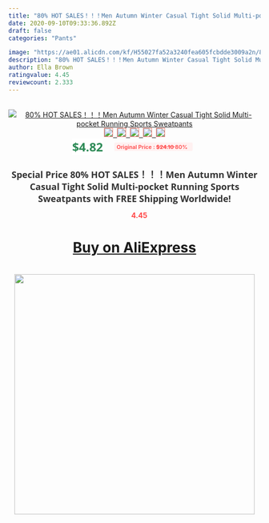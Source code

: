 ```yaml
---
title: "80% HOT SALES！！！Men Autumn Winter Casual Tight Solid Multi-pocket Running Sports Sweatpants"
date: 2020-09-10T09:33:36.892Z
draft: false
categories: "Pants"

image: "https://ae01.alicdn.com/kf/H55027fa52a3240fea605fcbdde3009a2n/80-HOT-SALES-Men-Autumn-Winter-Casual-Tight-Solid-Multi-pocket-Running-Sports-Sweatpants.jpg"
description: "80% HOT SALES！！！Men Autumn Winter Casual Tight Solid Multi-pocket Running Sports Sweatpants"
author: Ella Brown
ratingvalue: 4.45
reviewcount: 2.333
---
```

<br>
<div style="text-align: center;">
<a href="https://s.click.aliexpress.com/e/_ABaZu1" target="_blank" rel="nofollow noopener noreferrer"><img alt="80% HOT SALES！！！Men Autumn Winter Casual Tight Solid Multi-pocket Running Sports Sweatpants" class="magnifier-image" src="https://ae01.alicdn.com/kf/H55027fa52a3240fea605fcbdde3009a2n/80-HOT-SALES-Men-Autumn-Winter-Casual-Tight-Solid-Multi-pocket-Running-Sports-Sweatpants.jpg_640x640.jpg">
<br>
<img style="border:1px solid salmon" src="https://ae01.alicdn.com/kf/H55027fa52a3240fea605fcbdde3009a2n/80-HOT-SALES-Men-Autumn-Winter-Casual-Tight-Solid-Multi-pocket-Running-Sports-Sweatpants.jpg_120x120.jpg">&nbsp;&nbsp;<img style="border:1px solid salmon" src="https://ae01.alicdn.com/kf/Hb46597ac173d4eff8de9cf40f441cc106/80-HOT-SALES-Men-Autumn-Winter-Casual-Tight-Solid-Multi-pocket-Running-Sports-Sweatpants.jpg_120x120.jpg">&nbsp;&nbsp;<img style="border:1px solid salmon" src="https://ae01.alicdn.com/kf/Hcc838f52b4b7449da3a48b9ebf2130ddt/80-HOT-SALES-Men-Autumn-Winter-Casual-Tight-Solid-Multi-pocket-Running-Sports-Sweatpants.jpg_120x120.jpg">&nbsp;&nbsp;<img style="border:1px solid salmon" src="https://ae01.alicdn.com/kf/H2ff95d8ded354701a6227dba2ebdb58eX/80-HOT-SALES-Men-Autumn-Winter-Casual-Tight-Solid-Multi-pocket-Running-Sports-Sweatpants.jpg_120x120.jpg">&nbsp;&nbsp;<img style="border:1px solid salmon" src="https://ae01.alicdn.com/kf/Hfd55f9bf73af4ae8b8e579f9b6adc3f0w/80-HOT-SALES-Men-Autumn-Winter-Casual-Tight-Solid-Multi-pocket-Running-Sports-Sweatpants.jpg_120x120.jpg"></a></div><br0>
<div style="text-align: center;"><span style="background-color: white; border: 0px; box-sizing: border-box; color: seagreen; display: inline-block; font-family: &quot;open sans&quot; , &quot;arial&quot; , &quot;helvetica&quot; , sans-serif , &quot;heiti&quot;; font-size: 24px; font-stretch: inherit; font-weight: 700; line-height: inherit; margin: 0px 10px 0px 0px; padding: 0px; vertical-align: middle;">$4.82 </span>
<span style="background: rgb(255 , 241 , 241); border-radius: 3px; border: 0px; box-sizing: border-box; color: #ff4747; display: inline-block; font-family: inherit; font-size: 12px; font-stretch: inherit; font-style: inherit; font-variant: inherit; font-weight: 600; line-height: inherit; margin: 0px; padding: 2px 5px; transform: scale(0.9); vertical-align: middle;">Original Price : <b style="text-decoration: line-through;">$24.10 </b> 80%&nbsp;&nbsp;</span></div>
<h1 style="color: #333333; display: inline-block; font-family: &quot;open sans&quot; , &quot;arial&quot; , &quot;helvetica&quot; , sans-serif , &quot;heiti&quot;; font-size: 18px; font-stretch: inherit; font-weight: 700; text-align: center;">Special Price 80% HOT SALES！！！Men Autumn Winter Casual Tight Solid Multi-pocket Running Sports Sweatpants with FREE Shipping Worldwide!</h1>
<div style="color: #ff4747; text-align: center;">
<img src="https://4.bp.blogspot.com/-M0ZcTcb-5uY/XleCXlxnR4I/AAAAAAAAAEc/OrjgMkXV1oMQFaCRZj5HQwOCBcu3w1FegCPcBGAYYCw/s1600/star.png" style="height: 15px;">&nbsp;<b>4.45</b></div>
<div class="button_cont" align="center"><a class="buynow_a" href="https://s.click.aliexpress.com/e/_ABaZu1" target="_blank" rel="nofollow noopener noreferrer"><H1>Buy on AliExpress</H1></a></div><br>
<div class="separator" style="clear: both; text-align: center;">
<img src="https://lh3.googleusercontent.com/-pTy5HemUv9M/XlePHvY0dAI/AAAAAAAAAE4/0nX5iRUoIWY8eMW9Dpxeirr157OZliDIgCLcBGAsYHQ/s1600/badge.gif" width="480">
</div>
